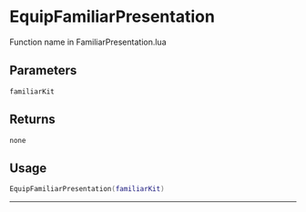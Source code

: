 # EquipFamiliarPresentation
Function name in FamiliarPresentation.lua
## Parameters
`familiarKit`
## Returns
`none`
## Usage
```lua
EquipFamiliarPresentation(familiarKit)
```
---
